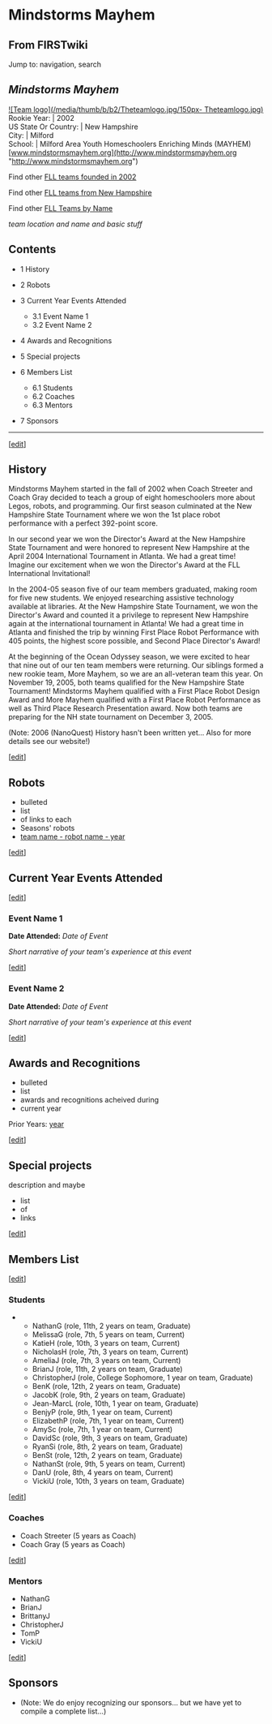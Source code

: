 # Mindstorms Mayhem

## From FIRSTwiki

Jump to: navigation, search

## _Mindstorms Mayhem_

[![Team logo](/media/thumb/b/b2/Theteamlogo.jpg/150px-
Theteamlogo.jpg)](Image:Theteamlogo.jpg "Team logo")<br>
Rookie Year: | 2002<br>
US State Or Country: | New Hampshire<br>
City: | Milford<br>
School: | Milford Area Youth Homeschoolers Enriching Minds (MAYHEM)<br>
[www.mindstormsmayhem.org](http://www.mindstormsmayhem.org "http://www.mindstormsmayhem.org")

Find other [FLL teams founded in 2002](Category:FLL_teams_founded_in_2002 "Category:FLL teams
founded in 2002")

Find other [FLL teams from New Hampshire](Category:FLL_teams_from_New_Hampshire "Category:FLL
teams from New Hampshire")

Find other [FLL Teams by Name](Category:FLL_teams "Category:FLL
teams")

_team location and name and basic stuff_

## Contents

- 1 History
- 2 Robots
- 3 Current Year Events Attended

  - 3.1 Event Name 1
  - 3.2 Event Name 2

- 4 Awards and Recognitions
- 5 Special projects
- 6 Members List

  - 6.1 Students
  - 6.2 Coaches
  - 6.3 Mentors

- 7 Sponsors

--------------------------------------------------------------------------------

[[edit](/index.php?title=Mindstorms_Mayhem&action=edit&section=1 "Edit
section: History")]

## History

Mindstorms Mayhem started in the fall of 2002 when Coach Streeter and Coach Gray decided to teach a group of eight homeschoolers more about Legos, robots, and programming. Our first season culminated at the New Hampshire State Tournament where we won the 1st place robot performance with a perfect 392-point score.

In our second year we won the Director's Award at the New Hampshire State Tournament and were honored to represent New Hampshire at the April 2004 International Tournament in Atlanta. We had a great time! Imagine our excitement when we won the Director's Award at the FLL International Invitational!

In the 2004-05 season five of our team members graduated, making room for five new students. We enjoyed researching assistive technology available at libraries. At the New Hampshire State Tournament, we won the Director's Award and counted it a privilege to represent New Hampshire again at the international tournament in Atlanta! We had a great time in Atlanta and finished the trip by winning First Place Robot Performance with 405 points, the highest score possible, and Second Place Director's Award!

At the beginning of the Ocean Odyssey season, we were excited to hear that nine out of our ten team members were returning. Our siblings formed a new rookie team, More Mayhem, so we are an all-veteran team this year. On November 19, 2005, both teams qualified for the New Hampshire State Tournament! Mindstorms Mayhem qualified with a First Place Robot Design Award and More Mayhem qualified with a First Place Robot Performance as well as Third Place Research Presentation award. Now both teams are preparing for the NH state tournament on December 3, 2005.

(Note: 2006 (NanoQuest) History hasn't been written yet... Also for more details see our website!)

[[edit](/index.php?title=Mindstorms_Mayhem&action=edit&section=2 "Edit
section: Robots")]

## Robots

- bulleted
- list
- of links to each
- Seasons' robots
- [team name - robot name - year](/index.php?title=FIRSTwiki:FLL_robot_page_format&action=edit "FIRSTwiki:FLL robot page format")

[[edit](/index.php?title=Mindstorms_Mayhem&action=edit&section=3 "Edit
section: Current Year Events Attended")]

## Current Year Events Attended

[[edit](/index.php?title=Mindstorms_Mayhem&action=edit&section=4 "Edit
section: Event Name 1")]

### Event Name 1

**Date Attended:** _Date of Event_

_Short narrative of your team's experience at this event_

[[edit](/index.php?title=Mindstorms_Mayhem&action=edit&section=5 "Edit
section: Event Name 2")]

### Event Name 2

**Date Attended:** _Date of Event_

_Short narrative of your team's experience at this event_

[[edit](/index.php?title=Mindstorms_Mayhem&action=edit&section=6 "Edit
section: Awards and Recognitions")]

## Awards and Recognitions

- bulleted
- list
- awards and recognitions acheived during
- current year

Prior Years: [year](FIRSTwiki:FLL_yearly_team_page_format "FIRSTwiki:FLL yearly team page format")

[[edit](/index.php?title=Mindstorms_Mayhem&action=edit&section=7 "Edit
section: Special projects")]

## Special projects

description and maybe

- list
- of
- links

[[edit](/index.php?title=Mindstorms_Mayhem&action=edit&section=8 "Edit
section: Members List")]

## Members List

[[edit](/index.php?title=Mindstorms_Mayhem&action=edit&section=9 "Edit
section: Students")]

### Students

- - NathanG (role, 11th, 2 years on team, Graduate)
  - MelissaG (role, 7th, 5 years on team, Current)
  - KatieH (role, 10th, 3 years on team, Current)
  - NicholasH (role, 7th, 3 years on team, Current)
  - AmeliaJ (role, 7th, 3 years on team, Current)
  - BrianJ (role, 11th, 2 years on team, Graduate)
  - ChristopherJ (role, College Sophomore, 1 year on team, Graduate)
  - BenK (role, 12th, 2 years on team, Graduate)
  - JacobK (role, 9th, 2 years on team, Graduate)
  - Jean-MarcL (role, 10th, 1 year on team, Graduate)
  - BenjyP (role, 9th, 1 year on team, Current)
  - ElizabethP (role, 7th, 1 year on team, Current)
  - AmySc (role, 7th, 1 year on team, Current)
  - DavidSc (role, 9th, 3 years on team, Graduate)
  - RyanSi (role, 8th, 2 years on team, Graduate)
  - BenSt (role, 12th, 2 years on team, Graduate)
  - NathanSt (role, 9th, 5 years on team, Current)
  - DanU (role, 8th, 4 years on team, Current)
  - VickiU (role, 10th, 3 years on team, Graduate)

[[edit](/index.php?title=Mindstorms_Mayhem&action=edit&section=10 "Edit
section: Coaches")]

### Coaches

- Coach Streeter (5 years as Coach)
- Coach Gray (5 years as Coach)

[[edit](/index.php?title=Mindstorms_Mayhem&action=edit&section=11 "Edit
section: Mentors")]

### Mentors

- NathanG
- BrianJ
- BrittanyJ
- ChristopherJ
- TomP
- VickiU

[[edit](/index.php?title=Mindstorms_Mayhem&action=edit&section=12 "Edit
section: Sponsors")]

## Sponsors

- (Note: We do enjoy recognizing our sponsors... but we have yet to compile a complete list...)
